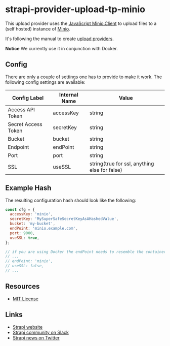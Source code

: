 # strapi-provider-upload-tp-minio

This upload provider uses the [JavaScript Minio.Client](https://docs.min.io/docs/javascript-client-api-reference.html) to upload files to a (self hosted) instance of [Minio](https://min.io/).

It's following the manual to create [upload providers](https://strapi.io/documentation/3.0.0-beta.x/plugins/upload.html#create-providers).

**Notice**
We currently use it in conjunction with Docker.

## Config

There are only a couple of settings one has to provide to make it work.
The following config settings are available:

| Config Label        | Internal Name | Value                                         |
| ------------------- | ------------- | --------------------------------------------- |
| Access API Token    | accessKey     | string                                        |
| Secret Access Token | secretKey     | string                                        |
| Bucket              | bucket        | string                                        |
| Endpoint            | endPoint      | string                                        |
| Port                | port          | string                                        |
| SSL                 | useSSL        | string(true for ssl, anything else for false) |

## Example Hash

The resulting configuration hash should look like the following:

```javascript
const cfg = {
  accessKey: 'minio',
  secretKey: 'MySuperSafeSecretKeyAsAHashedValue',
  bucket: 'my-bucket',
  endPoint: 'minio.example.com',
  port: 9000,
  useSSL: true,
};

// if you are using Docker the endPoint needs to resemble the container name (or the service name) of your minio instance
// ...
// endPoint: 'minio',
// useSSL: false,
// ...
```

## Resources

- [MIT License](LICENSE.md)

## Links

- [Strapi website](http://strapi.io/)
- [Strapi community on Slack](http://slack.strapi.io)
- [Strapi news on Twitter](https://twitter.com/strapijs)

```

```
